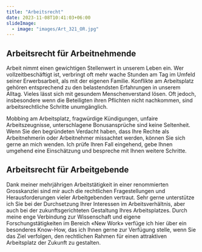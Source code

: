 ```yaml
---
title: "Arbeitsrecht"
date: 2023-11-08T10:41:03+06:00
slideImage:
  - image: "images/Art_321_OR.jpg"
---
```


## Arbeitsrecht für Arbeitnehmende

Arbeit nimmt einen gewichtigen Stellenwert in unserem Leben ein. Wer vollzeitbeschäftigt ist, verbringt oft mehr wache Stunden am Tag im Umfeld seiner Erwerbsarbeit, als mit der eigenen Familie. Konflikte am Arbeitsplatz gehören entsprechend zu den belastendsten Erfahrungen in unserem Alltag. Vieles lässt sich mit gesundem Menschenverstand lösen. Oft jedoch, insbesondere wenn die Beteiligten ihren Pflichten nicht nachkommen, sind arbeitsrechtliche Schritte unumgänglich.

Mobbing am Arbeitsplatz, fragwürdige Kündigungen, unfaire Arbeitszeugnisse, unterschlagene Bonusansprüche sind keine Seltenheit. Wenn Sie den begründeten Verdacht haben, dass Ihre Rechte als Arbeitnehmerin oder Arbeitnehmer missachtet werden, können Sie sich gerne an mich wenden. Ich prüfe Ihren Fall eingehend, gebe Ihnen umgehend eine Einschätzung und bespreche mit Ihnen weitere Schritte.

## Arbeitsrecht für Arbeitgebende

Dank meiner mehrjährigen Arbeitstätigkeit in einer renommierten Grosskanzlei sind mir auch die rechtlichen Fragestellungen und Herausforderungen vieler Arbeitgebenden vertraut. Sehr gerne unterstütze ich Sie bei der Durchsetzung Ihrer Interessen im Arbeitsverhältnis, aber auch bei der zukunftsgerichteten Gestaltung Ihres Arbeitsplatzes. Durch meine enge Verbindung zur Wissenschaft und eigene Forschungstätigkeiten im Bereich «New Work» verfüge ich hier über ein besonderes Know-How, das ich Ihnen gerne zur Verfügung stelle, wenn Sie das Ziel verfolgen, den rechtlichen Rahmen für einen attraktiven Arbeitsplatz der Zukunft zu gestalten.
